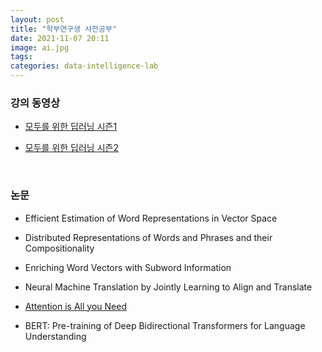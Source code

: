 ```yaml
---
layout: post
title: "학부연구생 사전공부"
date: 2021-11-07 20:11
image: ai.jpg
tags:
categories: data-intelligence-lab
---
```




### 강의 동영상

- [모두를 위한 딥러닝 시즌1](https://www.youtube.com/watch?v=BS6O0zOGX4E&list=PLlMkM4tgfjnLSOjrEJN31gZATbcj_MpUm)

- [모두를 위한 딥러닝 시즌2](https://www.youtube.com/watch?v=7eldOrjQVi0&list=PLQ28Nx3M4JrhkqBVIXg-i5_CVVoS1UzAv&index=2)


<br>


### 논문

- Efficient Estimation of Word Representations in Vector Space

- Distributed Representations of Words and Phrases and their Compositionality

- Enriching Word Vectors with Subword Information

- Neural Machine Translation by Jointly Learning to Align and Translate

- [Attention is All you Need]()

- BERT: Pre-training of Deep Bidirectional Transformers for Language Understanding

